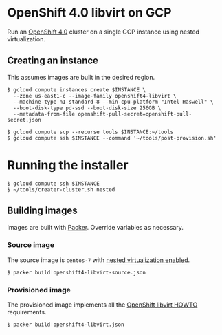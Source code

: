 # OpenShift 4.0 libvirt on GCP

Run an [OpenShift 4.0](https://github.com/openshift/installer) cluster on a single GCP instance using nested virtualization.

## Creating an instance

This assumes images are built in the desired region.

```shell
$ gcloud compute instances create $INSTANCE \
  --zone us-east1-c --image-family openshift4-libvirt \
  --machine-type n1-standard-8 --min-cpu-platform "Intel Haswell" \
  --boot-disk-type pd-ssd --boot-disk-size 256GB \
  --metadata-from-file openshift-pull-secret=openshift-pull-secret.json

$ gcloud compute scp --recurse tools $INSTANCE:~/tools
$ gcloud compute ssh $INSTANCE --command '~/tools/post-provision.sh'
```

# Running the installer

```shell
$ gcloud compute ssh $INSTANCE
$ ~/tools/creater-cluster.sh nested
```

## Building images

Images are built with [Packer](https://www.packer.io). Override variables as necessary.

### Source image

The source image is `centos-7` with [nested virtualization enabled](https://cloud.google.com/compute/docs/instances/enable-nested-virtualization-vm-instances#restrictions).

```shell
$ packer build openshift4-libvirt-source.json
```

### Provisioned image

The provisioned image implements all the [OpenShift libvirt HOWTO](https://github.com/openshift/installer/blob/master/docs/dev/libvirt-howto.md) requirements.

```shell
$ packer build openshift4-libvirt.json
```
